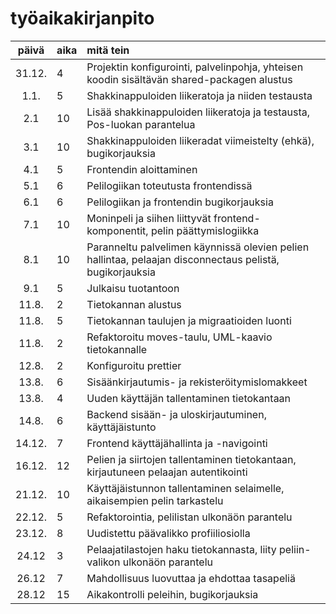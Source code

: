 # työaikakirjanpito

| päivä | aika | mitä tein  |
| :----:|:-----| :-----|
| 31.12.| 4    | Projektin konfigurointi, palvelinpohja, yhteisen koodin sisältävän shared-packagen alustus |
| 1.1.  | 5    | Shakkinappuloiden liikeratoja ja niiden testausta |
| 2.1   | 10   | Lisää shakkinappuloiden liikeratoja ja testausta, Pos-luokan parantelua |
| 3.1   | 10   | Shakkinappuloiden liikeradat viimeistelty (ehkä), bugikorjauksia |
| 4.1   | 5    | Frontendin aloittaminen |
| 5.1   | 6    | Pelilogiikan toteutusta frontendissä |
| 6.1   | 6    | Pelilogiikan ja frontendin bugikorjauksia |
| 7.1   | 10   | Moninpeli ja siihen liittyvät frontend-komponentit, pelin päättymislogiikka |
| 8.1   | 10   | Paranneltu palvelimen käynnissä olevien pelien hallintaa, pelaajan disconnectaus pelistä, bugikorjauksia |
| 9.1   | 5    | Julkaisu tuotantoon |
| 11.8. | 2    | Tietokannan alustus |
| 11.8. | 5    | Tietokannan taulujen ja migraatioiden luonti |
| 11.8. | 2    | Refaktoroitu moves-taulu, UML-kaavio tietokannalle |
| 12.8. | 2    | Konfiguroitu prettier |
| 13.8. | 6    | Sisäänkirjautumis- ja rekisteröitymislomakkeet |
| 13.8. | 4    | Uuden käyttäjän tallentaminen tietokantaan |
| 14.8. | 6    | Backend sisään- ja uloskirjautuminen, käyttäjäistunto |
| 14.12.| 7    | Frontend käyttäjähallinta ja -navigointi |
| 16.12.| 12   | Pelien ja siirtojen tallentaminen tietokantaan, kirjautuneen pelaajan autentikointi |
| 21.12.| 10   | Käyttäjäistunnon tallentaminen selaimelle, aikaisempien pelin tarkastelu |
| 22.12.| 5    | Refaktorointia, pelilistan ulkonäön parantelu |
| 23.12.| 8    | Uudistettu päävalikko profiiliosiolla |
| 24.12 | 3    | Pelaajatilastojen haku tietokannasta, liity peliin-valikon ulkonäön parantelu |
| 26.12 | 7    | Mahdollisuus luovuttaa ja ehdottaa tasapeliä |
| 28.12 | 15   | Aikakontrolli peleihin, bugikorjauksia |